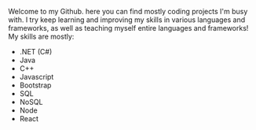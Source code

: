 Welcome to my Github. here you can find mostly coding projects I'm busy with. I try keep learning and improving my skills in various languages and frameworks, as well as teaching myself entire languages and frameworks! 
My skills are mostly: <br />
- .NET (C#) <br />
- Java <br />
- C++ <br />
- Javascript <br />
- Bootstrap <br />
- SQL <br />
- NoSQL <br />
- Node <br />
- React <br />
